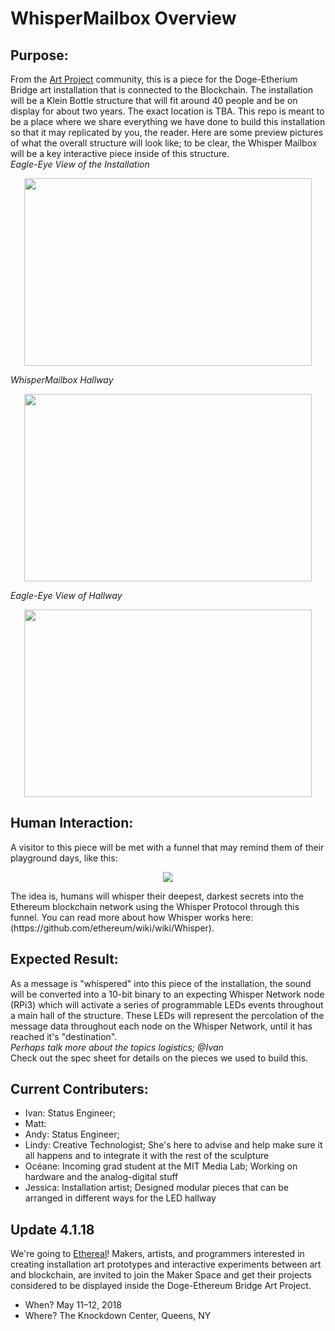 # WhisperMailbox Overview

## Purpose: 
From the [Art Project](https://medium.com/truebit/statements-on-creative-alliances-and-integrated-participation-6afdead8786a) community, this is a piece for the Doge-Etherium Bridge art installation that is connected to the Blockchain. The installation will be a Klein Bottle structure that will fit around 40 people and be on display for about two years. The exact location is TBA. This repo is meant to be a place where we share everything we have done to build this installation so that it may replicated by you, the reader. Here are some preview pictures of what the overall structure will look like; to be clear, the Whisper Mailbox will be a key interactive piece inside of this structure.
<br>
*Eagle-Eye View of the Installation*
<p align="center">
  <img width="460" height="300" src="https://github.com/oceaneboulais/WhisperMailbox/blob/master/img/top_view.jpg">
</p>

*WhisperMailbox Hallway*
<p align="center">
  <img width="460" height="300" src="https://github.com/oceaneboulais/WhisperMailbox/blob/master/img/hallway.jpg">
</p>

*Eagle-Eye View of Hallway*
<p align="center">
  <img width="460" height="300" src="https://github.com/oceaneboulais/WhisperMailbox/blob/master/img/eagle_eye_hallway.jpg">
</p>



## Human Interaction: 
A visitor to this piece will be met with a funnel that may remind them of their playground days, like this:
<p align="center">
  <img src="http://littletikescommercial.com/wp-content/uploads/2014/11/SeigelSoccer-TN-329.jpg">
</p>
 The idea is, humans will whisper their deepest, darkest secrets into the Ethereum blockchain network using the Whisper Protocol through this funnel. You can read more about how Whisper works here: (https://github.com/ethereum/wiki/wiki/Whisper). 

## Expected Result: 
As a message is "whispered" into this piece of the installation, the sound will be converted into a 10-bit binary to an expecting Whisper Network node (RPi3) which will activate a series of programmable LEDs events throughout a main hall of the structure. These LEDs will represent the percolation of the message data throughout each node on the Whisper Network, until it has reached it's "destination".
<br>*Perhaps talk more about the topics logistics; @Ivan*
<br>Check out the spec sheet for details on the pieces we used to build this.

## Current Contributers: 
  - Ivan: Status Engineer; 
  - Matt:
  - Andy: Status Engineer; 
  - Lindy: Creative Technologist; She's here to advise and help make sure it all happens and to integrate it with the rest of the sculpture
  - Océane: Incoming grad student at the MIT Media Lab; Working on hardware and the analog-digital stuff
  - Jessica: Installation artist; Designed modular pieces that can be arranged in different ways for the LED hallway
  
  
 ## Update 4.1.18
We're going to [Ethereal](https://medium.com/artproject-truebit/maker-space-ethereal-summit-1c3bf1224203)! Makers, artists, and programmers interested in creating installation art prototypes and interactive experiments between art and blockchain, are invited to join the Maker Space and get their projects considered to be displayed inside the Doge-Ethereum Bridge Art Project.
- When? May 11–12, 2018
- Where? The Knockdown Center, Queens, NY



